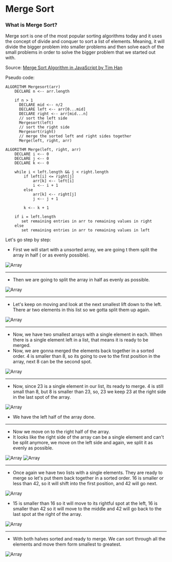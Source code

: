 # Merge Sort

### What is Merge Sort?
Merge sort is one of the most popular sorting algorithms today and it uses the concept of divide and conquer to sort a list of elements. Meaning, it will divide the bigger problem into smaller problems and then solve each of the small problems in order to solve the bigger problem that we started out with. 

Source: [Merge Sort Algorithm in JavaScript by Tim Han](https://medium.com/javascript-in-plain-english/javascript-merge-sort-3205891ac060)

Pseudo code:
```
ALGORITHM Mergesort(arr)
    DECLARE n <-- arr.length
           
    if n > 1
      DECLARE mid <-- n/2
      DECLARE left <-- arr[0...mid]
      DECLARE right <-- arr[mid...n]
      // sort the left side
      Mergesort(left)
      // sort the right side
      Mergesort(right)
      // merge the sorted left and right sides together
      Merge(left, right, arr)

ALGORITHM Merge(left, right, arr)
    DECLARE i <-- 0
    DECLARE j <-- 0
    DECLARE k <-- 0

    while i < left.length && j < right.length
        if left[i] <= right[j]
            arr[k] <-- left[i]
            i <-- i + 1
        else
            arr[k] <-- right[j]
            j <-- j + 1
            
        k <-- k + 1

    if i = left.length
       set remaining entries in arr to remaining values in right
    else
       set remaining entries in arr to remaining values in left

```
Let's go step by step:

- First we will start with a unsorted array, we are going t them split the array in half ( or as evenly possible).

![Array](assets/first.png)

----

- Then we are going to split the array in half as evenly as possible.

![Array](assets/second.png)

-----

- Let's keep on moving and look at the next smallest lift down to the left. There ar two elements in this list so we gotta split them up again.

![Array](assets/third.png)

-----
- Now, we have two smallest arrays with a single element in each. When there is a single element left in a list, that means it is ready to be merged.
- Now, we are gonna merged the elements back together in a sorted order. 4 is smaller than 8, so its going to ove to the first position in the array, next 8 can be the second spot.

![Array](assets/fourth.png)

----
- Now, since 23 is a single element in our list, its ready to merge. 4 is still small than 8, but 8 is smaller than 23, so, 23 we keep 23 at the right side in the last spot of the array.

![Array](assets/fifth.png)

- We have the left half of the array done.
----
- Now we move on to the right half of the array.
- It looks like the right side of the array can be a single element and can't be split anymore, we move on the left side and again, we split it as evenly as possible.

![Array](assets/second.png)
![Array](assets/sixth.png)

------

- Once again we have two lists with a single elements. They are ready to merge so let's put them back together in a sorted order. 16 is smaller or less than 42, so it will shift into the first position, and 42 will go next.

![Array](assets/seven.png)

- 15 is smaller than 16 so it will move to its rightful spot at the left, 16 is smaller than 42 so it will move to the middle and 42 will go back to the last spot at the right of the array.

![Array](assets/eight.png)

-------

- With both halves sorted and ready to merge. We can sort through all the elements and move them form smallest to greatest.

![Array](assets/nine.png)

